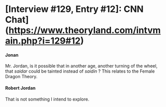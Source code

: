 # [Interview #129, Entry #12]: CNN Chat](https://www.theoryland.com/intvmain.php?i=129#12)

#### Jonan

Mr. Jordan, is it possible that in another age, another turning of the wheel, that
*saidar*
could be tainted instead of
*saidin*
? This relates to the Female Dragon Theory.

#### Robert Jordan

That is not something I intend to explore.


